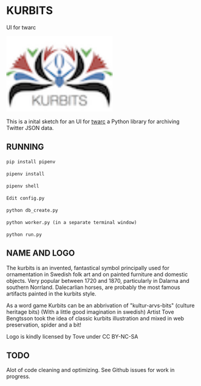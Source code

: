 # KURBITS
UI for twarc

<div style="text: center;">
<img height="200" src="https://github.com/Segerberg/twarcUI/blob/master/app/static/logo.png?raw=true">
</div>

This is a inital sketch for an UI for [twarc](https://github.com/DocNow/twarc) a Python library for archiving Twitter JSON data.

## RUNNING

    pip install pipenv

    pipenv install

    pipenv shell

    Edit config.py

    python db_create.py

    python worker.py (in a separate terminal window)

    python run.py

## NAME AND LOGO
The kurbits is an invented, fantastical symbol principally used for ornamentation in Swedish folk art
and on painted furniture and domestic objects. Very popular between 1720 and 1870, particularly in Dalarna and southern Norrland.
Dalecarlian horses, are probably the most famous artifacts painted in the kurbits style.

As a word game Kurbits can be an abbrivation of "kultur-arvs-bits" (culture heritage bits) (With a little good imagination in swedish)
Artist Tove Bengtsson took the idea of classic kurbits illustration and mixed in web preservation, spider and a bit!

Logo is kindly licensed by Tove under CC BY-NC-SA

## TODO

Alot of code cleaning and optimizing. See Github issues for work in progress.




